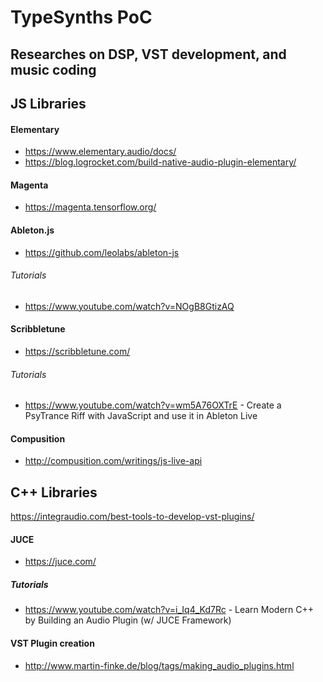 # TypeSynths PoC
## Researches on DSP, VST development, and music coding 


## JS Libraries

#### Elementary
- https://www.elementary.audio/docs/
- https://blog.logrocket.com/build-native-audio-plugin-elementary/


#### Magenta
- https://magenta.tensorflow.org/


#### Ableton.js
- https://github.com/leolabs/ableton-js

###### Tutorials
- https://www.youtube.com/watch?v=NOgB8GtizAQ


#### Scribbletune
- https://scribbletune.com/

###### Tutorials
- https://www.youtube.com/watch?v=wm5A76OXTrE - Create a PsyTrance Riff with JavaScript and use it in Ableton Live


#### Compusition
- http://compusition.com/writings/js-live-api


## C++ Libraries

https://integraudio.com/best-tools-to-develop-vst-plugins/

#### JUCE
- https://juce.com/
##### Tutorials
- https://www.youtube.com/watch?v=i_Iq4_Kd7Rc - Learn Modern C++ by Building an Audio Plugin (w/ JUCE Framework) 

#### VST Plugin creation
- http://www.martin-finke.de/blog/tags/making_audio_plugins.html



